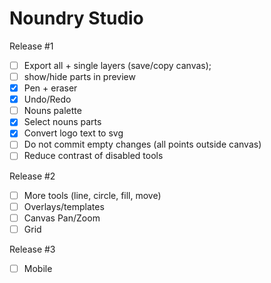 # Noundry Studio

Release #1

- [ ] Export all + single layers (save/copy canvas);
- [ ] show/hide parts in preview
- [x] Pen + eraser
- [x] Undo/Redo
- [ ] Nouns palette
- [x] Select nouns parts
- [x] Convert logo text to svg
- [ ] Do not commit empty changes (all points outside canvas)
- [ ] Reduce contrast of disabled tools

Release #2

- [ ] More tools (line, circle, fill, move)
- [ ] Overlays/templates
- [ ] Canvas Pan/Zoom
- [ ] Grid

Release #3

- [ ] Mobile
